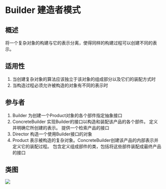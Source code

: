 
# Builder 建造者模式

## 概述
将一个复杂对象的构建与它的表示分离，使得同样的构建过程可以创建不同的表示。

## 适用性
1. 当创建复杂对象的算法应该独立于该对象的组成部分以及它们的装配方式时
2. 当构造过程必须允许被构造的对象有不同的表示时

## 参与者
1. Builder 为创建一个Product对象的各个部件指定抽象接口
2. ConcreteBuilder 实现Builder的接口以构造和装配该产品的各个部件。 定义并明确它所创建的表示。 提供一个检索产品的接口
3. Director 构造一个使用Builder接口的对象
4. Product 表示被构造的复杂对象。ConcreteBuilder创建该产品的内部表示并定义它的装配过程。 包含定义组成部件的类，包括将这些部件装配成最终产品的接口

## 类图
![](https://i.imgur.com/uGO32lY.png)  




